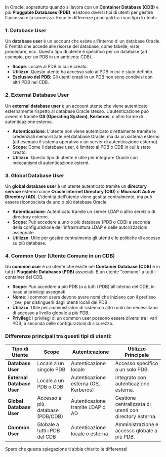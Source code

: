 In Oracle, soprattutto quando si lavora con un **Container Database (CDB)** e più **Pluggable Databases (PDB)**, esistono diversi tipi di utenti per gestire l'accesso e la sicurezza. Ecco le differenze principali tra i vari tipi di utenti:

### 1. **Database User**
Un **database user** è un account che esiste all'interno di un database Oracle. È l'entità che accede alle risorse del database, come tabelle, viste, procedure, ecc. Questo tipo di utente è specifico per un database (ad esempio, per un PDB in un ambiente CDB).

- **Scope**: Locale al PDB in cui è creato.
- **Utilizzo**: Questo utente ha accesso solo al PDB in cui è stato definito.
- **Esclusivo del PDB**: Gli utenti creati in un PDB non sono condivisi con altri PDB nel CDB.

### 2. **External Database User**
Un **external database user** è un account utente che viene autenticato esternamente rispetto al database Oracle stesso. L'autenticazione può avvenire tramite **OS (Operating System)**, **Kerberos**, o altre forme di autenticazione esterna.

- **Autenticazione**: L'utente non viene autenticato direttamente tramite le credenziali memorizzate nel database Oracle, ma da un sistema esterno (ad esempio il sistema operativo o un server di autenticazione esterno).
- **Scope**: Come il database user, è limitato al PDB o CDB in cui è stato creato.
- **Utilizzo**: Questo tipo di utente è utile per integrare Oracle con meccanismi di autenticazione esterni.

### 3. **Global Database User**
Un **global database user** è un utente autenticato tramite un **directory service** esterno come **Oracle Internet Directory (OID)** o **Microsoft Active Directory (AD)**. L'identità dell'utente viene gestita centralmente, ma può essere riconosciuta da uno o più database Oracle.

- **Autenticazione**: Autenticato tramite un server LDAP o altro servizio di directory esterno.
- **Scope**: Può accedere a uno o più database (PDB o CDB) a seconda della configurazione dell'infrastruttura LDAP e delle autorizzazioni assegnate.
- **Utilizzo**: Utile per gestire centralmente gli utenti e le politiche di accesso su più database.

### 4. **Common User (Utente Comune in un CDB)**
Un **common user** è un utente che esiste nel **Container Database (CDB)** e in tutti i **Pluggable Databases (PDB)** associati. È un utente "comune" a tutti i container del CDB.

- **Scope**: Può accedere a più PDB (o a tutti i PDB) all'interno del CDB, in base ai privilegi assegnati.
- **Nome**: I common users devono avere nomi che iniziano con il prefisso `_C##`, per distinguerli dagli utenti locali del PDB.
- **Utilizzo**: Utile per amministratori di sistema o altri ruoli che necessitano di accesso a livello globale a più PDB.
- **Privilegi**: I privilegi di un common user possono essere diversi tra i vari PDB, a seconda delle configurazioni di sicurezza.

### Differenze principali tra questi tipi di utenti:
| Tipo di Utente           | Scope                           | Autenticazione                     | Utilizzo Principale                                      |
|--------------------------|---------------------------------|------------------------------------|----------------------------------------------------------|
| **Database User**         | Locale a un singolo PDB         | Autenticazione locale              | Accesso specifico a un solo PDB.                         |
| **External Database User**| Locale a un PDB o CDB           | Autenticazione esterna (OS, Kerberos)| Integrato con autenticazione esterna.                     |
| **Global Database User**  | Accesso a più database (PDB/CDB)| Autenticazione tramite LDAP o AD   | Gestione centralizzata di utenti con directory esterna.   |
| **Common User**           | Globale a tutti i PDB del CDB   | Autenticazione locale o esterna    | Amministrazione e accesso globale a più PDB.              |

Spero che questa spiegazione ti abbia chiarito le differenze!
